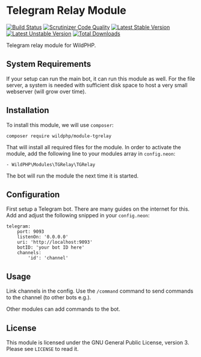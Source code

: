 # Telegram Relay Module
[![Build Status](https://scrutinizer-ci.com/g/WildPHP/module-tgrelay/badges/build.png?b=master)](https://scrutinizer-ci.com/g/WildPHP/module-tgrelay/build-status/master)
[![Scrutinizer Code Quality](https://scrutinizer-ci.com/g/WildPHP/module-tgrelay/badges/quality-score.png?b=master)](https://scrutinizer-ci.com/g/WildPHP/module-tgrelay/?branch=master)
[![Latest Stable Version](https://poser.pugx.org/wildphp/module-tgrelay/v/stable)](https://packagist.org/packages/wildphp/module-tgrelay)
[![Latest Unstable Version](https://poser.pugx.org/wildphp/module-tgrelay/v/unstable)](https://packagist.org/packages/wildphp/module-tgrelay)
[![Total Downloads](https://poser.pugx.org/wildphp/module-tgrelay/downloads)](https://packagist.org/packages/wildphp/module-tgrelay)

Telegram relay module for WildPHP.

## System Requirements
If your setup can run the main bot, it can run this module as well. For the file server, a system is needed with sufficient disk space to host a very small webserver (will grow over time).

## Installation
To install this module, we will use `composer`:

```composer require wildphp/module-tgrelay```

That will install all required files for the module. In order to activate the module, add the following line to your modules array in `config.neon`:

    - WildPHP\Modules\TGRelay\TGRelay

The bot will run the module the next time it is started.

## Configuration
First setup a Telegram bot. There are many guides on the internet for this.
Add and adjust the following snipped in your `config.neon`:

```neon
telegram:
    port: 9093
    listenOn: '0.0.0.0'
    uri: 'http://localhost:9093'
    botID: 'your bot ID here'
    channels:
        'id': 'channel'
```

## Usage
Link channels in the config. Use the `/command` command to send commands to the channel (to other bots e.g.).

Other modules can add commands to the bot.

## License
This module is licensed under the GNU General Public License, version 3. Please see `LICENSE` to read it.
